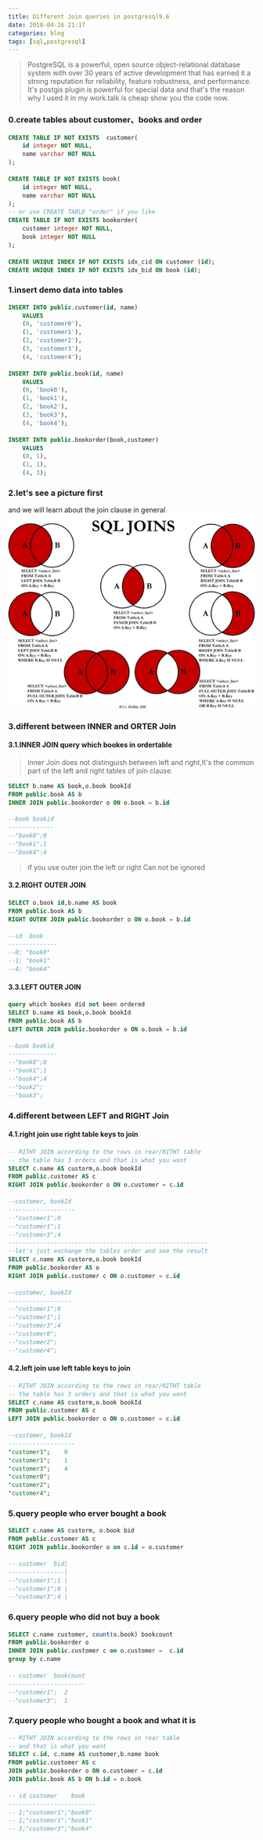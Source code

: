 ```yaml
---
title: Different Join queries in postgresql9.6
date: 2018-04-26 21:17
categories: blog
tags: [sql,postgresql]
---
```

> PostgreSQL is a powerful, open source object-relational database system with over 30 years of active development that has earned it a strong reputation for reliability, feature robustness, and performance. It's postgis plugin is powerful for special data and that's the reason why I used it in my work.talk is cheap show you the code now.

### 0.create tables about customer、books and order
```sql
CREATE TABLE IF NOT EXISTS  customer(
    id integer NOT NULL,
    name varchar NOT NULL
);

CREATE TABLE IF NOT EXISTS book(
    id integer NOT NULL,
    name varchar NOT NULL
);
-- or use CREATE TABLE "order" if you like
CREATE TABLE IF NOT EXISTS bookorder(
    customer integer NOT NULL,
    book integer NOT NULL
);

CREATE UNIQUE INDEX IF NOT EXISTS idx_cid ON customer (id);
CREATE UNIQUE INDEX IF NOT EXISTS idx_bid ON book (id);
```

### 1.insert demo data into tables
```sql
INSERT INTO public.customer(id, name)
    VALUES 
    (0, 'customer0'),
    (1, 'customer1'),
    (2, 'customer2'),
    (3, 'customer3'),
    (4, 'customer4');
    
INSERT INTO public.book(id, name)
    VALUES 
    (0, 'book0'),
    (1, 'book1'),
    (2, 'book2'),
    (3, 'book3'),
    (4, 'book4');
    
INSERT INTO public.bookorder(book,customer)
    VALUES 
    (0, 1),
    (1, 1),
    (4, 3);
```

### 2.let's see a picture first
and we will learn about the join clause in general 
![join table](../assets/in-post/2018-04-26-sql-joins.png)

### 3.different between INNER and ORTER Join

#### 3.1.INNER JOIN query which bookes in ordertable
> Inner Join does not distinguish between left and right,It's the common part of the left and right tables of join clause.

```sql
SELECT b.name AS book,o.book bookId
FROM public.book AS b
INNER JOIN public.bookorder o ON o.book = b.id

--book bookid
-------------
--"book0";0
--"book1";1
--"book4";4

```

> if you use outer join the left or right Can not be ignored

#### 3.2.RIGHT OUTER JOIN 
```sql
SELECT o.book id,b.name AS book
FROM public.book AS b
RIGHT OUTER JOIN public.bookorder o ON o.book = b.id

--id  book
--------------
--0; "book0"
--1; "book1"
--4; "book4"
```

#### 3.3.LEFT OUTER JOIN 
```sql
query which bookes did not been ordered
SELECT b.name AS book,o.book bookId
FROM public.book AS b
LEFT OUTER JOIN public.bookorder o ON o.book = b.id

--book bookid
--------------
--"book0";0
--"book1";1
--"book4";4
--"book2";
--"book3";
```

### 4.different between LEFT and RIGHT Join

#### 4.1.right join use right table keys to join
```sql
-- RITHT JOIN according to the rows in rear/RITHT table
-- the table has 3 orders and that is what you want
SELECT c.name AS custorm,o.book bookId
FROM public.customer AS c
RIGHT JOIN public.bookorder o ON o.customer = c.id

--customer, bookId
-------------------
--"customer1";0
--"customer1";1
--"customer3";4
---------------------------------------------------------
--let's just exchange the tables order and see the result
SELECT c.name AS custorm,o.book bookId
FROM public.bookorder AS o
RIGHT JOIN public.customer c ON o.customer = c.id

--customer, bookId
------------------
--"customer1";0
--"customer1";1
--"customer3";4
--"customer0";
--"customer2";
--"customer4";
```

#### 4.2.left join use left table keys to join
```sql
-- RITHT JOIN according to the rows in rear/RITHT table
-- the table has 3 orders and that is what you want
SELECT c.name AS custorm,o.book bookId
FROM public.customer AS c
LEFT JOIN public.bookorder o ON o.customer = c.id

--customer, bookId
-------------------
"customer1";    0
"customer1";    1
"customer3";    4
"customer0";
"customer2";
"customer4";

```

### 5.query people who erver bought a book
```sql
SELECT c.name AS custorm, o.book bid
FROM public.customer AS c
RIGHT JOIN public.bookorder o on c.id = o.customer

-- customer  bid|
----------------|
--"customer1";1 |
--"customer1";0 |
--"customer3";4 |
```

### 6.query people who did not buy a book
```sql
SELECT c.name customer, count(o.book) bookcount
FROM public.bookorder o
INNER JOIN public.customer c on o.customer =  c.id
group by c.name

-- customer  bookcount
----------------------
--"customer1";  2
--"customer3";  1
```

### 7.query people who bought a book and what it is
```sql
-- RITHT JOIN according to the rows in rear table
-- and that is what you want
SELECT c.id, c.name AS customer,b.name book
FROM public.customer AS c
JOIN public.bookorder o ON o.customer = c.id
JOIN public.book AS b ON b.id = o.book

-- id customer    book
-------------------------
-- 1;"customer1";"book0"
-- 1;"customer1";"book1"
-- 3;"customer3";"book4"
```